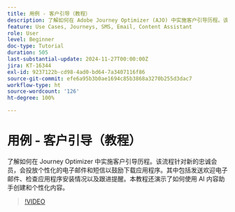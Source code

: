 ```yaml
---
title: 用例 - 客户引导（教程）
description: 了解如何在 Adobe Journey Optimizer (AJO) 中实施客户引导历程。该流程针对新的忠诚会员，会投放个性化的电子邮件和短信以鼓励下载应用程序。其中包括发送欢迎电子邮件、检查应用程序安装情况以及跟进提醒。本教程还演示了如何使用 AI 内容助手创建和个性化内容。
feature: Use Cases, Journeys, SMS, Email, Content Assistant
role: User
level: Beginner
doc-type: Tutorial
duration: 505
last-substantial-update: 2024-11-27T00:00:00Z
jira: KT-16344
exl-id: 9237122b-cd98-4ad0-bd64-7a3407116f86
source-git-commit: efe6a95b3b0ae1694c85b3868a3270b255d3dac7
workflow-type: ht
source-wordcount: '126'
ht-degree: 100%

---
```


# 用例 - 客户引导（教程）

了解如何在 Journey Optimizer 中实施客户引导历程。该流程针对新的忠诚会员，会投放个性化的电子邮件和短信以鼓励下载应用程序。其中包括发送欢迎电子邮件、检查应用程序安装情况以及跟进提醒。本教程还演示了如何使用 AI 内容助手创建和个性化内容。

>[!VIDEO](https://video.tv.adobe.com/v/3440650/?learn=on&enablevpops)
